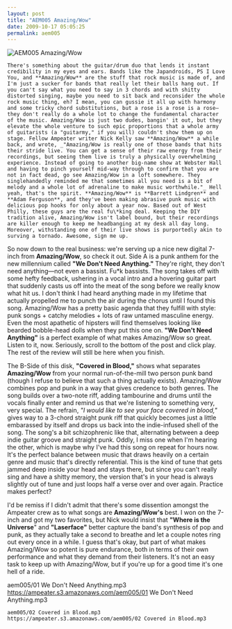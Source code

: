 ```yaml
---
layout: post
title: "AEM005 Amazing/Wow"
date: 2009-10-17 05:05:25
permalink: aem005
---
```

![AEM005 Amazing/Wow](https://ampeater.s3.amazonaws.com/aem005/AmazingSlashWow.jpg)

    There's something about the guitar/drum duo that lends it instant credibility in my eyes and ears. Bands like the Japandroids, PS I Love You, and **Amazing/Wow** are the stuff that rock music is made of, and I'm just a sucker for bands that really let their balls hang out. If you can't say what you need to say in 3 chords and with shitty distorted singing, maybe you need to sit back and reconsider the whole rock music thing, eh? I mean, you can gussie it all up with harmony and some tricky chord substitutions, but a rose is a rose is a rose—they don't really do a whole lot to change the fundamental character of the music. Amazing/Wow is just two dudes, bangin' it out, but they elevate the whole venture to such epic proportions that a whole army of guitarists (a "guitarmy," if you will) couldn't show them up on stage. Fellow Ampeater writer Nick Kelly saw **Amazing/Wow** a while back, and wrote, _"Amazing/Wow is really one of those bands that hits their stride live. You can get a sense of their raw energy from their recordings, but seeing them live is truly a physically overwhelming experience. Instead of going to another big-name show at Webster Hall and having to pinch yourself mid-way through to confirm that you are not in fact dead, go see Amazing/Wow in a loft somewhere. They singlehandedly reminded me that sometimes all you need is a bit of melody and a whole lot of adrenaline to make music worthwhile."_ Hell yeah, that's the spirit. **Amazing/Wow** is **Barrett Lindgren** and **Adam Ferguson**, and they've been making abrasive punk music with delicious pop hooks for only about a year now. Based out of West Philly, these guys are the real fu\*king deal. Keeping the DIY tradition alive, Amazing/Wow isn't label bound, but their recordings are killer enough to keep me headbanging at my desk all day long. Moreover, withstanding one of their live shows is purportedly akin to surving a tornado. Awesome, sign me up.

So now down to the real business: we're serving up a nice new digital 7-inch from **Amazing/Wow**, so check it out. Side A is a punk anthem for the new millennium called **"We Don't Need Anything."** They're right, they don't need anything—not even a bassist. Fu\*k bassists. The song takes off with some hefty feedback, ushering in a vocal intro and a hovering guitar part that suddenly casts us off into the meat of the song before we really know what hit us. I don't think I had heard anything made in my lifetime that actually propelled me to punch the air during the chorus until I found this song. Amazing/Wow has a pretty basic agenda that they fulfill with style: punk songs + catchy melodies + lots of raw untamed masculine energy. Even the most apathetic of hipsters will find themselves looking like bearded bobble-head dolls when they put this one on. **"We Don't Need Anything"** is a perfect example of what makes Amazing/Wow so great. Listen to it, now. Seriously, scroll to the bottom of the post and click play. The rest of the review will still be here when you finish.

The B-Side of this disk, **"Covered in Blood,"** shows what separates **Amazing/Wow** from your normal run-of-the-mill two person punk band (though I refuse to believe that such a thing actually exists). Amazing/Wow combines pop and punk in a way that gives credence to both genres. The song builds over a two-note riff, adding tambourine and drums until the vocals finally enter and remind us that we're listening to something very, very special. The refrain, _"I would like to see your face covered in blood,"_ gives way to a 3-chord straight punk riff that quickly becomes just a little embarassed by itself and drops us back into the indie-infused shell of the song. The song's a bit schizophrenic like that, alternating between a deep indie guitar groove and straight punk. Oddly, I miss one when I'm hearing the other, which is maybe why I've had this song on repeat for hours now. It's the perfect balance between music that draws heavily on a certain genre and music that's directly referential. This is the kind of tune that gets jammed deep inside your head and stays there, but since you can't really sing and have a shitty memory, the version that's in your head is always slightly out of tune and just loops half a verse over and over again. Practice makes perfect?

I'd be remiss if I didn't admit that there's some dissention amongst the Ampeater crew as to what songs are **Amazing/Wow's** best. I won on the 7-inch and got my two favorites, but Nick would insist that **"Where is the Universe**" and **"Laserface"** better capture the band's synthesis of pop and punk, as they actually take a second to breathe and let a couple notes ring out every once in a while. I guess that's okay, but part of what makes Amazing/Wow so potent is pure endurance, both in terms of their own performance and what they demand from their listeners. It's not an easy task to keep up with Amazing/Wow, but if you're up for a good time it's one hell of a ride.
  
  aem005/01 We Don't Need Anything.mp3
    https://ampeater.s3.amazonaws.com/aem005/01 We Don't Need Anything.mp3
    
    aem005/02 Covered in Blood.mp3
    https://ampeater.s3.amazonaws.com/aem005/02 Covered in Blood.mp3
    
    
